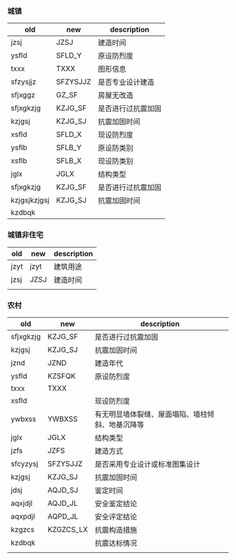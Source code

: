### 城镇



| old          | new      | description        |
| ------------ | -------- | ------------------ |
| jzsj         | JZSJ     | 建造时间           |
| ysfld        | SFLD_Y   | 原设防烈度         |
| txxx         | TXXX     | 图形信息           |
| sfzysjjz     | SFZYSJJZ | 是否专业设计建造   |
| sfjxggz      | GZ_SF    | 房屋无改造         |
| sfjxgkzjg    | KZJG_SF  | 是否进行过抗震加固 |
| kzjgsj       | KZJG_SJ  | 抗震加固时间       |
| xsfld        | SFLD_X   | 现设防烈度         |
| ysflb        | SFLB_Y   | 原设防类别         |
| xsflb        | SFLB_X   | 现设防类别         |
| jglx         | JGLX     | 结构类型           |
| sfjxgkzjg    | KZJG_SF  | 是否进行过抗震加固 |
| kzjgsjkzjgsj | KZJG_SJ  | 抗震加固时间       |
| kzdbqk       |          |                    |

### 城镇非住宅

| old  | new  | description |
| ---- | ---- | ----------- |
| jzyt | jzyt | 建筑用途    |
| jzsj | JZSJ | 建造时间    |
|      |      |             |



### 农村

| old       | new       | description                                      |
| --------- | --------- | ------------------------------------------------ |
| sfjxgkzjg | KZJG_SF   | 是否进行过抗震加固                               |
| kzjgsj    | KZJG_SJ   | 抗震加固时间                                     |
| jznd      | JZND      | 建造年代                                         |
| ysfld     | KZSFQK    | 原设防烈度                                       |
| txxx      | TXXX      |                                                  |
| xsfld     |           | 现设防烈度                                       |
| ywbxss    | YWBXSS    | 有无明显墙体裂缝、屋面塌陷、墙柱倾斜、地基沉降等 |
| jglx      | JGLX      | 结构类型                                         |
| jzfs      | JZFS      | 建造方式                                         |
| sfcyzysj  | SFZYSJJZ  | 是否采用专业设计或标准图集设计                   |
| kzjgsj    | KZJG_SJ   | 抗震加固时间                                     |
| jdsj      | AQJD_SJ   | 鉴定时间                                         |
| aqxjdjl   | AQJD_JL   | 安全鉴定结论                                     |
| aqxpdjl   | AQPD_JL   | 安全评定结论                                     |
| kzgzcs    | KZGZCS_LX | 抗震构造措施                                     |
| kzdbqk    |           | 抗震达标情况                                     |
|           |           |                                                  |

